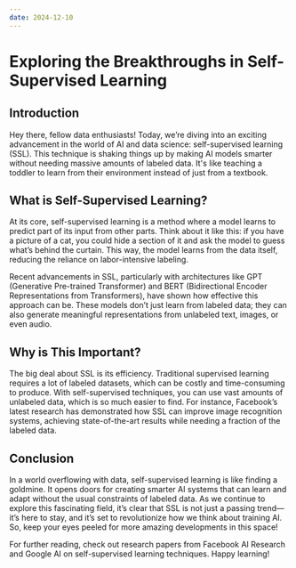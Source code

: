 ```yaml
---
date: 2024-12-10
---
```


# Exploring the Breakthroughs in Self-Supervised Learning

## Introduction

Hey there, fellow data enthusiasts! Today, we’re diving into an exciting advancement in the world of AI and data science: self-supervised learning (SSL). This technique is shaking things up by making AI models smarter without needing massive amounts of labeled data. It's like teaching a toddler to learn from their environment instead of just from a textbook.

<!-- more -->
## What is Self-Supervised Learning?

At its core, self-supervised learning is a method where a model learns to predict part of its input from other parts. Think about it like this: if you have a picture of a cat, you could hide a section of it and ask the model to guess what’s behind the curtain. This way, the model learns from the data itself, reducing the reliance on labor-intensive labeling.

Recent advancements in SSL, particularly with architectures like GPT (Generative Pre-trained Transformer) and BERT (Bidirectional Encoder Representations from Transformers), have shown how effective this approach can be. These models don’t just learn from labeled data; they can also generate meaningful representations from unlabeled text, images, or even audio.

## Why is This Important?

The big deal about SSL is its efficiency. Traditional supervised learning requires a lot of labeled datasets, which can be costly and time-consuming to produce. With self-supervised techniques, you can use vast amounts of unlabeled data, which is so much easier to find. For instance, Facebook’s latest research has demonstrated how SSL can improve image recognition systems, achieving state-of-the-art results while needing a fraction of the labeled data.

## Conclusion

In a world overflowing with data, self-supervised learning is like finding a goldmine. It opens doors for creating smarter AI systems that can learn and adapt without the usual constraints of labeled data. As we continue to explore this fascinating field, it’s clear that SSL is not just a passing trend—it’s here to stay, and it’s set to revolutionize how we think about training AI. So, keep your eyes peeled for more amazing developments in this space! 

For further reading, check out research papers from Facebook AI Research and Google AI on self-supervised learning techniques. Happy learning!